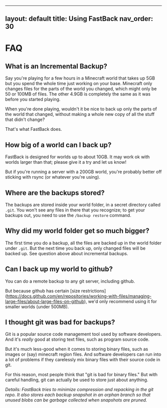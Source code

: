 
---
layout: default
title: Using FastBack
nav_order: 30
---

# FAQ

## What is an Incremental Backup?

Say you're playing for a few hours in a Minecraft world that takes up 5GB but you spend the whole time
just working on your base.  Minecraft only changes files for the parts of the world you changed, which might
only be 50 or 100MB of files.  The other 4.9GB is completely the same as it was before you started playing.

When you're done playing, wouldn't it be nice to back up only the parts of the world that changed, without 
making a whole new copy of all the stuff that didn't change?

That's what FastBack does.

## How big of a world can I back up?

FastBack is designed for worlds up to about 10GB.  It may work ok with worlds larger than that; please give it a 
try and let us know!

But if you're running a server with a 200GB world, you're probably better off sticking with rsync (or whatever
you're using).

## Where are the backups stored?

The backups are stored inside your world folder, in a secret directory called `.git`. You won't see any files
in there that you recognize; to get your backups out, you need to use the `/backup restore` command.

## Why did my world folder get so much bigger?

The first time you do a backup, all the files are backed up in the world folder under `.git`.  But the next
time you back up, only changed files will be backed up.  See question above about incremental backups.


## Can I back up my world to github?

You can do a remote backup to any git server, including github.

But because github has certain [size restrictions]
(https://docs.github.com/en/repositories/working-with-files/managing-large-files/about-large-files-on-github),
we'd only recommend using it for smaller worlds (under 500MB).

## I thought git was bad for backups?

Git is a popular source code management tool used by software developers.  And it's *really* good at storing text
files, such as program source code. 

But it's much less-good when it comes to storing binary files, such as images or (say) minecraft region files.  And 
software developers can run into a lot of problems if they carelessly mix binary files with their source code in git.

For this reason, most people think that "git is bad for binary files."  But with careful handling, git can actually 
be used to store just about anything.

*Details: FastBack tries to minimize compression and repacking in the git repo.  It also stores each backup 
snapshot in an orphan branch so that unused blobs can be garbage collected when snapshots are pruned.*
